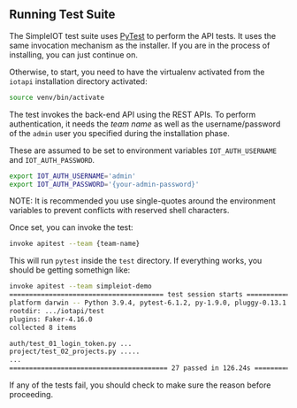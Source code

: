 ## Running Test Suite

The SimpleIOT test suite uses [PyTest](https://docs.pytest.org/en/latest/contents.html) to perform the API tests.
It uses the same invocation mechanism as the installer. If you are in the process of installing, you can
just continue on.

Otherwise, to start, you need to have the virtualenv activated from the `iotapi` installation directory activated:

```bash
source venv/bin/activate
```

The test invokes the back-end API using the REST APIs. To perform authentication, it
needs the *team name* as well as the username/password of the `admin` user you specified 
during the installation phase.

These are assumed to be set to environment variables `IOT_AUTH_USERNAME` and `IOT_AUTH_PASSWORD`.

```bash
export IOT_AUTH_USERNAME='admin'
export IOT_AUTH_PASSWORD='{your-admin-password}'
```

NOTE: It is recommended you use single-quotes around the environment variables to prevent conflicts with reserved
shell characters.

Once set, you can invoke the test:

```bash
invoke apitest --team {team-name}
```

This will run `pytest` inside the `test` directory. If everything works, you should be getting somethign like:

```bash
invoke apitest --team simpleiot-demo                                                         ─╯
======================================= test session starts ========================================
platform darwin -- Python 3.9.4, pytest-6.1.2, py-1.9.0, pluggy-0.13.1
rootdir: .../iotapi/test
plugins: Faker-4.16.0
collected 8 items

auth/test_01_login_token.py ...                                                              [ 37%]
project/test_02_projects.py .....                                                            [100%]
...
======================================== 27 passed in 126.24s ========================================
```

If any of the tests fail, you should check to make sure the reason before proceeding.
